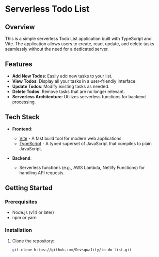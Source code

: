 # Serverless Todo List

## Overview

This is a simple serverless Todo List application built with TypeScript and Vite. The application allows users to create, read, update, and delete tasks seamlessly without the need for a dedicated server.

## Features

- **Add New Todos**: Easily add new tasks to your list.
- **View Todos**: Display all your tasks in a user-friendly interface.
- **Update Todos**: Modify existing tasks as needed.
- **Delete Todos**: Remove tasks that are no longer relevant.
- **Serverless Architecture**: Utilizes serverless functions for backend processing.

## Tech Stack

- **Frontend**: 
  - [Vite](https://vitejs.dev/) - A fast build tool for modern web applications.
  - [TypeScript](https://www.typescriptlang.org/) - A typed superset of JavaScript that compiles to plain JavaScript.

- **Backend**: 
  - Serverless functions (e.g., AWS Lambda, Netlify Functions) for handling API requests.

## Getting Started

### Prerequisites

- Node.js (v14 or later)
- npm or yarn

### Installation

1. Clone the repository:

   ```bash
   git clone https://github.com/Devsquality/to-do-list.git
